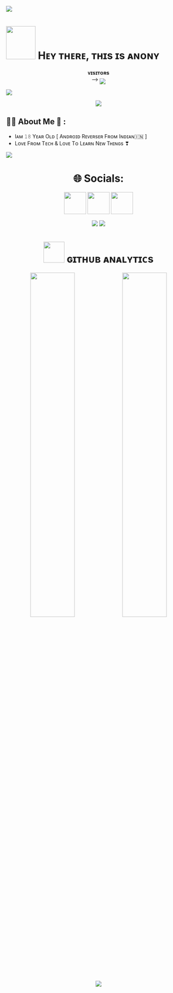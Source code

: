 [<img src="https://github.com/BishnoiBotz/BishnoiBotz/blob/master/resources/hr.gif"/>](https://github.com/BishnoiBotz)

<h1> <img src="https://graph.org/file/916f65f763720b8b2ac4b.jpg" height="90px" width="80px"> Hᴇʏ ᴛʜᴇʀᴇ, ᴛʜɪs ɪs ᴀɴᴏɴʏ </h1>
<p align="center">
    <b>ᴠɪsɪᴛᴏʀs</b><br>
 -->    <img align="middle" src="https://profile-counter.glitch.me/BishnoiBotz/count.svg" />
</p>

[<img src="https://github.com/BishnoiBotz/BishnoiBotz/blob/master/resources/hr.gif"/>](https://github.com/BishnoiBotz)

<p align="center">
<img src="https://te.legra.ph/file/9f9f9e906aa1dfdef2e29.jpg">
</p>

## 👩‍💻 About Me 💫 :

- Iᴀᴍ 𝟷𝟾 Yᴇᴀʀ Oʟᴅ [ Aɴᴅʀᴏɪᴅ Rᴇᴠᴇʀsᴇʀ Fʀᴏᴍ Iɴᴅɪᴀɴ🇮🇳 ] 
- Lᴏᴠᴇ Fʀᴏᴍ Tᴇᴄʜ & Lᴏᴠᴇ Tᴏ Lᴇᴀʀɴ Nᴇᴡ Tʜɪɴɢs ❣

[<img src="https://github.com/BishnoiBotz/BishnoiBotz/blob/master/resources/hr.gif"/>](https://github.com/BishnoiBotz)




<h1 align="center"> 🌐 Socials: </h1>
<div align="center"> 

[<img src="https://raw.githubusercontent.com/BishnoiBotz/BishnoiBotz/master/resources/telegram_icon.png" width="60px">](https://telegram.me/abhii_Toxic) [<img src="https://raw.githubusercontent.com/BishnoiBotz/BishnoiBotz/master/resources/github_icon.png" width="60px">](https://github.com/BishnoiBotz) [<img src="https://raw.githubusercontent.com/BishnoiBotz/BishnoiBotz/master/resources/telegram_icon.png" width="60px">](https://telegram.me/Bishnoi_Botz)

[<img src="https://github.com/BishnoiBotz/BishnoiBotz/blob/master/resources/hr.gif"/>](https://github.com/BishnoiBotz)
[<img src="https://github.com/BishnoiBotz/BishnoiBotz/blob/master/resources/hr.gif"/>](https://github.com/BishnoiBotz)

<h1> <img src="https://github.com/BishnoiBotz/BishnoiBotz/blob/master/resources/analytics.webp" width="57px"> ɢɪᴛʜᴜʙ ᴀɴᴀʟʏᴛɪᴄs </h1>

[<img src="https://github-readme-stats.vercel.app/api?username=BishnoiBotz&count_private=true&show_icons=true&theme=chartreuse-dark&custom_title=What%27s+the+craic?&include_all_commits=true&hide_border=true&bg_color=000000" width="49%">](https://github.com/BishnoiBotz)  [<img src="https://github-readme-streak-stats.herokuapp.com/?user=BishnoiBotz&theme=chartreuse-dark&hide_border=True&bg_color=000000" width="49%">](https://github.com/BishnoiBotz)

[<img src="https://github.com/BishnoiBotz/BishnoiBotz/blob/master/resources/hr.gif"/>](https://github.com/BishnoiBotz)
